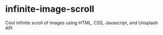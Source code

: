 # infinite-image-scroll
Cool infinite scroll of images using HTML, CSS, Javascript, and Unsplash API
